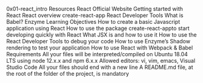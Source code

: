 0x01-react_intro
Resources
React Official Website
Getting started with React
React overview
create-react-app
React Developer Tools
What is Babel?
Enzyme
Learning Objectives
How to create a basic Javascript application using React
How to use the package create-react-appto start developing quickly with React
What JSX is and how to use it
How to use the React Developer Tools to debug your code
How to use Enzyme’s Shadow rendering to test your application
How to use React with Webpack & Babel
Requirements
All your files will be interpreted/compiled on Ubuntu 18.04 LTS using node 12.x.x and npm 6.x.x
Allowed editors: vi, vim, emacs, Visual Studio Code
All your files should end with a new line
A README.md file, at the root of the folder of the project, is mandatory

